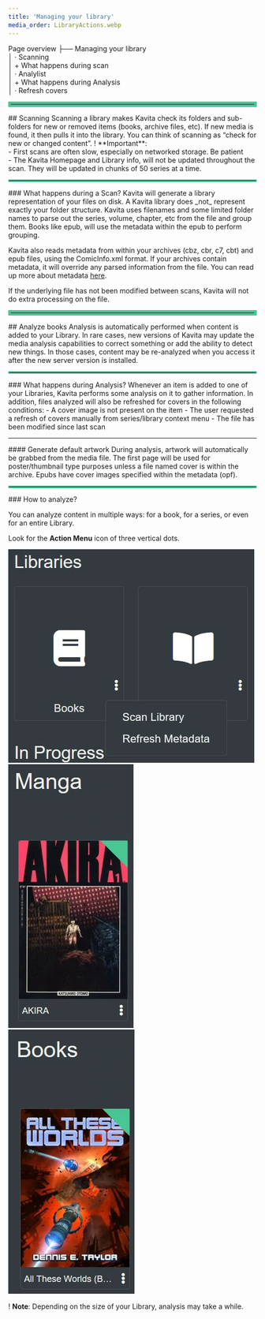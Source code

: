 ```yaml
---
title: 'Managing your library'
media_order: LibraryActions.webp
---
```


Page overview
├── Managing your library<br/>
│    · Scanning<br/>
│        + What happens during scan<br/>
│    · Analylist<br/>
│        + What happens during Analysis<br/>
│    · Refresh covers<br/>

<hr style="border:5px solid #4ac694"> </hr>
## Scanning
Scanning a library makes Kavita check its folders and sub-folders for new or removed items (books, archive files, etc). If new media is found, it then pulls it into the library. You can think of scanning as “check for new or changed content”. 
! **Important**:<br/>- First scans are often slow, especially on networked storage. Be patient<br/>- The Kavita Homepage and Library info, will not be updated throughout the scan. They will be updated in chunks of 50 series at a time. 

<hr style="border:2px solid #4ac694"> </hr>
### What happens during a Scan?
Kavita will generate a library representation of your files on disk. A Kavita library does _not_ represent exactly your folder structure. Kavita uses filenames and some limited folder names to parse out the series, volume, chapter, etc from the file and group them. Books like epub, will use the metadata within the epub to perform grouping. 

Kavita also reads metadata from within your archives (cbz, cbr, c7, cbt) and epub files, using the ComicInfo.xml format. If your archives contain metadata, it will override any parsed information from the file. You can read up more about metadata [here](https://wiki.kavitareader.com/en/guides-rework/managing-your-files#metadata).

If the underlying file has not been modified between scans, Kavita will not do extra processing on the file. 

<hr style="border:5px solid #4ac694"> </hr>
## Analyze books
Analysis is automatically performed when content is added to your Library. In rare cases, new versions of Kavita may update the media analysis capabilities to correct something or add the ability to detect new things. In those cases, content may be re-analyzed when you access it after the new server version is installed.

<hr style="border:2px solid #4ac694"> </hr>
### What happens during Analysis?
Whenever an item is added to one of your Libraries, Kavita performs some analysis on it to gather information. In addition, files analyzed will also be refreshed for covers in the following conditions:
- A cover image is not present on the item
- The user requested a refresh of covers manually from series/library context menu
- The file has been modified since last scan

<hr style="border:1px ##4ac694 solid "> </hr>
#### Generate default artwork
During analysis, artwork will automatically be grabbed from the media file. The first page will be used for poster/thumbnail type purposes unless a file named cover is within the archive. Epubs have cover images specified within the metadata (opf).
<hr style="border:2px solid #4ac694"> </hr>
### How to analyze?

You can analyze content in multiple ways: for a book, for a series, or even for an entire Library.

Look for the **Action Menu** icon of three vertical dots.

![LibraryActions](LibraryActions.webp?resize=300,300 "LibraryActions") ![MangaActions](MangaActions.webp?resize=300,300 "MangaActions")![BooksActions](BooksActions.webp?resize=300,300 "BooksActions")

! **Note**: Depending on the size of your Library, analysis may take a while.

[//]: # (Comment: Add this if more "###" are added      <hr style="border:2px solid #4ac694"> </hr>   )